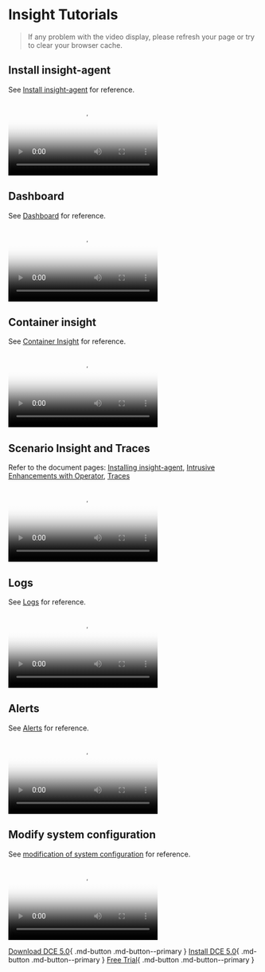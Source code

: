 # Insight Tutorials

> If any problem with the video display, please refresh your page or try to clear your browser cache.

## Install insight-agent

See [Install insight-agent](../insight/quickstart/install-agent.md) for reference.

<div class="responsive-video-container">
<video controls src="https://harbor-test2.cn-sh2.ufileos.com/docs/videos/insight-agent.mp4" preload="metadata" poster="../images/insight-agent.png"></video>
</div>

## Dashboard

See [Dashboard](../insight/user-guide/dashboard/dashboard.md) for reference.

<div class="responsive-video-container">
<video controls src="https://harbor-test2.cn-sh2.ufileos.com/docs/videos/dashboard.mp4" preload="metadata" poster="../images/insight-dashboard.png"></video>
</div>

## Container insight

See [Container Insight](../ghippo/user-guide/workspace/folders.md) for reference.

<div class="responsive-video-container">
<video controls src="https://harbor-test2.cn-sh2.ufileos.com/docs/videos/container-monitor.mp4" preload="metadata" poster="../images/insight-container.png"></video>
</div>

## Scenario Insight and Traces

Refer to the document pages: [Installing insight-agent](../insight/quickstart/install-agent.md), [Intrusive Enhancements with Operator](../insight/quickstart/otel/operator.md), [Traces](../insight/user-guide/data-query/trace.md)

<div class="responsive-video-container">
<video controls src="https://harbor-test2.cn-sh2.ufileos.com/docs/videos/trace.mp4" preload="metadata" poster="../images/insight-trace.png"></video>
</div>

## Logs

See [Logs](../insight/user-guide/data-query/log.md) for reference.

<div class="responsive-video-container">
<video controls src="https://harbor-test2.cn-sh2.ufileos.com/docs/videos/logs.mp4" preload="metadata" poster="../images/insight-log.png"></video>
</div>

## Alerts

See [Alerts](../insight/user-guide/alert-center/alert-policy.md) for reference.

<div class="responsive-video-container">
<video controls src="https://harbor-test2.cn-sh2.ufileos.com/docs/videos/alerts.mp4" preload="metadata" poster="../images/insight-alert.png"></video>
</div>

## Modify system configuration

See [modification of system configuration](../insight/user-guide/system-config/modify-config.md) for reference.

<div class="responsive-video-container">
<video controls src="https://harbor-test2.cn-sh2.ufileos.com/docs/videos/sys-config.mp4" preload="metadata" poster="../images/insight-sysconfig.png"></video>
</div>

[Download DCE 5.0](../download/index.md){ .md-button .md-button--primary }
[Install DCE 5.0](../install/index.md){ .md-button .md-button--primary }
[Free Trial](../dce/license0.md){ .md-button .md-button--primary }
